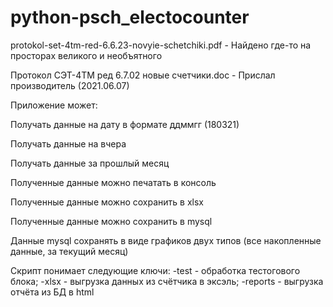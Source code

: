# python-psch_electocounter

protokol-set-4tm-red-6.6.23-novyie-schetchiki.pdf - Найдено где-то на просторах великого и необъятного

Протокол СЭТ-4ТМ ред 6.7.02 новые счетчики.doc - Прислал производитель (2021.06.07)

Приложение может:

Получать данные на дату в формате ддммгг (180321)

Получать данные на вчера

Получать данные за прошлый месяц

Полученные данные можно печатать в консоль

Полученные данные можно сохранить в xlsx

Полученные данные можно сохранить в mysql

Данные mysql сохранять в виде графиков двух типов (все накопленные данные, за текущий месяц)


Скрипт понимает следующие ключи: -test - обработка тестогового блока; -xlsx - выгрузка данных из счётчика в эксэль; -reports - выгрузка отчёта из БД в html
